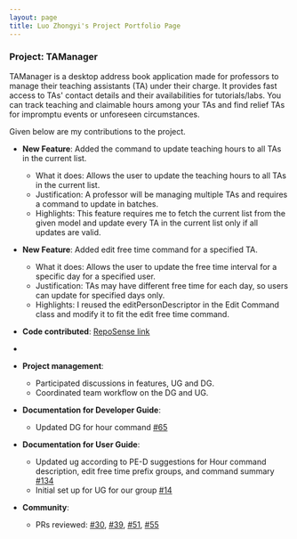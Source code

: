 ```yaml
---
layout: page
title: Luo Zhongyi's Project Portfolio Page
---
```


### Project: TAManager

TAManager is a desktop address book application made for professors to manage their teaching assistants (TA) under their charge. It provides fast access to TAs' contact details and their availabilities for tutorials/labs. You can track teaching and claimable hours among your TAs and find relief TAs for impromptu events or unforeseen circumstances.

Given below are my contributions to the project.

* **New Feature**: Added the command to update teaching hours to all TAs in the current list.
    * What it does: Allows the user to update the teaching hours to all TAs in the current list.
    * Justification: A professor will be managing multiple TAs and requires a command to update in batches.
    * Highlights: This feature requires me to fetch the current list from the given model and update every TA in the current list only if all updates are valid.

* **New Feature**: Added edit free time command for a specified TA.
    * What it does: Allows the user to update the free time interval for a specific day for a specified user.
    * Justification: TAs may have different free time for each day, so users can update for specified days only.
    * Highlights: I reused the editPersonDescriptor in the Edit Command class and modify it to fit the edit free time command.


* **Code contributed**: [RepoSense link](https://nus-cs2103-ay2324s1.github.io/tp-dashboard/?search=luozyi&breakdown=true)
* 


* **Project management**:
    * Participated discussions in features, UG and DG.
    * Coordinated team workflow on the DG and UG.

* **Documentation for Developer Guide**:
    * Updated DG for hour command [\#65](https://github.com/AY2324S1-CS2103T-T10-1/tp/pull/65)

* **Documentation for User Guide**:
    * Updated ug according to PE-D suggestions for Hour command description, edit free time prefix groups, and command summary [\#134](https://github.com/AY2324S1-CS2103T-T10-1/tp/pull/134)
    * Initial set up for UG for our group [\#14](https://github.com/AY2324S1-CS2103T-T10-1/tp/pull/14)

* **Community**:
    * PRs reviewed: [\#30](https://github.com/AY2324S1-CS2103T-T10-1/tp/pull/30), [\#39](https://github.com/AY2324S1-CS2103T-T10-1/tp/pull/39), [\#51](https://github.com/AY2324S1-CS2103T-T10-1/tp/pull/51), [\#55](https://github.com/AY2324S1-CS2103T-T10-1/tp/pull/55)
